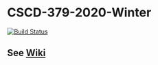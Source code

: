 # CSCD-379-2020-Winter
[![Build Status](https://dev.azure.com/mfirmin/EWU-CSCD379-2020-Winter(1)/_apis/build/status/mfirmin1.EWU-CSCD379-2020-Winter%20(2)?branchName=master)](https://dev.azure.com/mfirmin/EWU-CSCD379-2020-Winter(1)/_build/latest?definitionId=6&branchName=master)
## See [Wiki](../../wiki)
